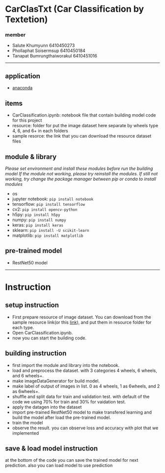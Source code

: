# CarClasTxt (Car Classification by Textetion)
### member
- Salute Khumyunn 6410450273
- Phollaphat Soisermsup 6410450184
- Tanapat Bumrungthaiworakul 6410451016
---
## application
- [anaconda](https://www.anaconda.com/download)

## items
- CarClassification.ipynb: notebook file that contain building model code for this project
- resource: folder for put the image dataset here separate by wheels type 4, 6, and 6+ in each folders
- sample resorce: the link that you can download the resource dataset files

## module & library
*Please set environment and install these modules before run the building model*
*If the module not working, please try reinstall the modules. If still not working, try change the package manager between pip or conda to install modules*
- os
- jupyter notebook: ```pip install notebook```
- tensorflow: ```pip install tensorflow```
- cv2: ```pip install opencv-python```
- h5py: ```pip install h5py```
- numpy: ```pip install numpy```
- keras: ```pip install keras```
- sklearn: ```pip install -U scikit-learn```
- matplotlib: ```pip install matplotlib```

## pre-trained model
- RestNet50 model

---
# Instruction

## setup instruction
- First prepare resource of image dataset. You can download from the sample resource link(or this [link](https://drive.google.com/file/d/14MejCuwe8cwr9ZEtuUg2t-uylZnPpN5Y/view?usp=sharing)), and put them in resource folder for each type.
- Open CarClassification.ipynb.
- now you can start the building code.

## building instruction
- first import the module and library into the notebook.
- load and preprocess the dataset. with 3 categories 4 wheels, 6 wheels, and 6 wheels+.
- make imageDataGenerator for build model.
- make label of output of images in list. 0 as 4 wheels, 1 as 6wheels, and 2 as 6wheels+.
- shuffle and split data for train and validation test. with default of the code we using 70% for train and 30% for vaidation test.
- apply the datagen into the dataset
- import pre-trained RestNet50 model to make transfered learning and build the model after load the pre-trained model.
- train the model 
- observe the result. you can observe loss and accuracy with plot that we implemented

## save & load model instruction
at the bottom of the code you can save the trained model for next prediction. also you can load model to use prediction
